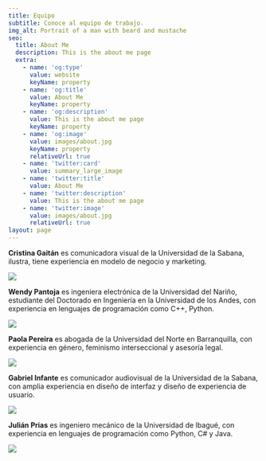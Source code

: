 ```yaml
---
title: Equipo
subtitle: Conoce al equipo de trabajo.
img_alt: Portrait of a man with beard and mustache
seo:
  title: About Me
  description: This is the about me page
  extra:
    - name: 'og:type'
      value: website
      keyName: property
    - name: 'og:title'
      value: About Me
      keyName: property
    - name: 'og:description'
      value: This is the about me page
      keyName: property
    - name: 'og:image'
      value: images/about.jpg
      keyName: property
      relativeUrl: true
    - name: 'twitter:card'
      value: summary_large_image
    - name: 'twitter:title'
      value: About Me
    - name: 'twitter:description'
      value: This is the about me page
    - name: 'twitter:image'
      value: images/about.jpg
      relativeUrl: true
layout: page
---
```

**Cristina Gaitán** es comunicadora visual de la Universidad de la Sabana, ilustra, tiene experiencia en modelo de negocio y marketing.

![](/images/cris2.png)

**Wendy Pantoja** es ingeniera electrónica de la Universidad del Nariño, estudiante del Doctorado en Ingeniería en la Universidad de los Andes, con experiencia en lenguajes de programación como C++, Python.

![](/images/Wendy-b7ae343f.png)

**Paola Pereira** es abogada de la Universidad del Norte en Barranquilla, con experiencia en género, feminismo interseccional y asesoría legal.

![](/images/Paola.png)

**Gabriel Infante** es comunicador audiovisual de la Universidad de la Sabana, con amplia experiencia en diseño de interfaz y diseño de experiencia de usuario.

![](/images/Gabriel.png)

**Julián Prias** es ingeniero mecánico de la Universidad de Ibagué, con experiencia en lenguajes de programación como Python, C# y Java.

![](/images/Julian.png)
